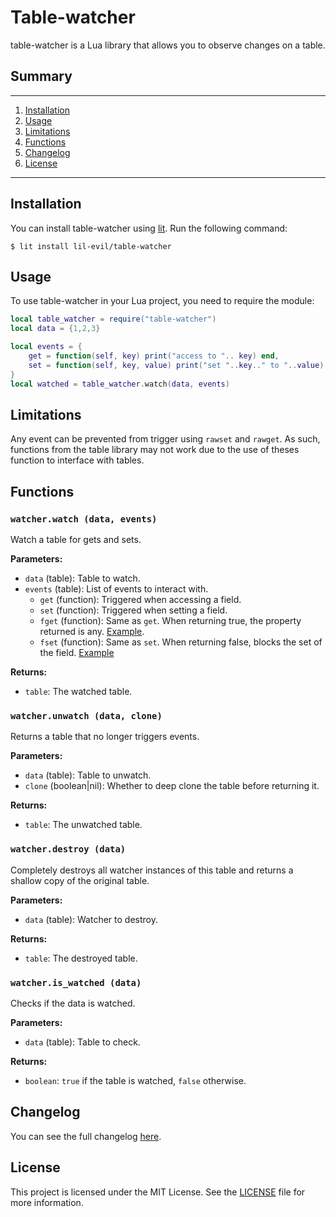 # Table-watcher

table-watcher is a Lua library that allows you to observe changes on a table.


## Summary
---
1. [Installation](#Installation)
2. [Usage](#Usage)
3. [Limitations](#Limitations)
4. [Functions](#Functions)
5. [Changelog](#Changelog)
6. [License](#License)
---

## Installation

You can install table-watcher using [lit](https://github.com/luvit/lit). Run the following command:

```shell
$ lit install lil-evil/table-watcher
```

## Usage

To use table-watcher in your Lua project, you need to require the module:

```lua
local table_watcher = require("table-watcher")
local data = {1,2,3}

local events = {
    get = function(self, key) print("access to ".. key) end,
    set = function(self, key, value) print("set "..key.." to "..value) end
}
local watched = table_watcher.watch(data, events)
```
## Limitations
Any event can be prevented from trigger using `rawset` and `rawget`.
As such, functions from the table library may not work due to the use of theses function to interface with tables.

## Functions

### `watcher.watch (data, events)`

Watch a table for gets and sets.

**Parameters:**

- `data` (table): Table to watch.
- `events` (table): List of events to interact with.
  - `get` (function): Triggered when accessing a field.
  - `set` (function): Triggered when setting a field.
  - `fget` (function): Same as `get`. When returning true, the property returned is any. [Example](./examples/filters.lua).
  - `fset` (function): Same as `set`. When returning false, blocks the set of the field. [Example](./examples/filters.lua)

**Returns:**

- `table`: The watched table.

### `watcher.unwatch (data, clone)`

Returns a table that no longer triggers events.

**Parameters:**

- `data` (table): Table to unwatch.
- `clone` (boolean|nil): Whether to deep clone the table before returning it.

**Returns:**

- `table`: The unwatched table.

### `watcher.destroy (data)`

Completely destroys all watcher instances of this table and returns a shallow copy of the original table.

**Parameters:**

- `data` (table): Watcher to destroy.

**Returns:**

- `table`: The destroyed table.

### `watcher.is_watched (data)`

Checks if the data is watched.

**Parameters:**

- `data` (table): Table to check.

**Returns:**

- `boolean`: `true` if the table is watched, `false` otherwise.

## Changelog
You can see the full changelog [here](./changelog.md).

## License
This project is licensed under the MIT License. See the [LICENSE](./LICENSE) file for more information.